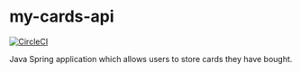 # my-cards-api

[![CircleCI](https://circleci.com/gh/notabilia/my-cards-api.svg?style=svg)](https://circleci.com/gh/notabilia/my-cards-api)

Java Spring application which allows users to store cards they have bought.